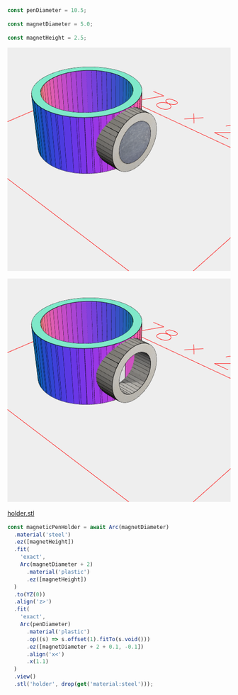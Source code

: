 ```JavaScript
const penDiameter = 10.5;
```

```JavaScript
const magnetDiameter = 5.0;
```

```JavaScript
const magnetHeight = 2.5;
```

![Image](holder.md.magneticPenHolder.png)

![Image](holder.md.magneticPenHolder_holder.png)

[holder.stl](holder.holder.stl)

```JavaScript
const magneticPenHolder = await Arc(magnetDiameter)
  .material('steel')
  .ez([magnetHeight])
  .fit(
    'exact',
    Arc(magnetDiameter + 2)
      .material('plastic')
      .ez([magnetHeight])
  )
  .to(YZ(0))
  .align('z>')
  .fit(
    'exact',
    Arc(penDiameter)
      .material('plastic')
      .op((s) => s.offset(1).fitTo(s.void()))
      .ez([magnetDiameter + 2 + 0.1, -0.1])
      .align('x<')
      .x(1.1)
  )
  .view()
  .stl('holder', drop(get('material:steel')));
```
